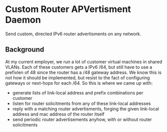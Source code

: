 # Custom Router APVertisment Daemon

Send custom, directed IPv6 router advertisments on any network.

## Background
At my current employer, we run a lot of customer virtual machines in shared VLANs. 
Each of these customers gets a IPv6 /64, but still have to use a prefixlen of 48 since 
the router has a /48 gateway address. We know this is not how it should be implemented, 
but resist to the fact of configuring gateways or next-hops for each /64. So this is where 
we came up with:

- generate lists of link-local address and prefix combinations per customer
- listen for router solicitments from any of these link-local addresses
- reply with a matching router advertisments, forging the given link-local address and mac
address of the router itself
- send periodic router advertisements anyhow, with or without router solicitments
